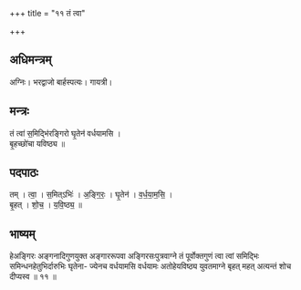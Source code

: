 +++
title = "११ तं त्वा"

+++
## अधिमन्त्रम्
अग्निः। भरद्वाजो बार्हस्पत्यः। गायत्री।

## मन्त्रः
तं त्वा॑ स॒मिद्भि॑रङ्गिरो घृ॒तेन॑ वर्धयामसि ।  
बृ॒हच्छो॑चा यविष्ठ्य ॥

## पदपाठः
तम् । त्वा॒ । स॒मित्ऽभिः॑ । अ॒ङ्गि॒रः॒ । घृ॒तेन॑ । व॒र्ध॒या॒म॒सि॒ ।  
बृ॒हत् । शो॒च॒ । य॒वि॒ष्ठ्य॒ ॥

## भाष्यम्
हेअङ्गिरः अङ्गनादिगुणयुक्त अङ्गाररूपवा अङ्गिरसःपुत्रवाग्ने तं पूर्वोक्तगुणं त्वा त्वां समिद्भिः समिन्धनहेतुभिर्दारुभिः घृतेना- ज्येनच वर्धयामसि वर्धयामः अतोहेयविष्ठ्य युवतमाग्ने बृहत् महत् अत्यन्तं शोच दीप्यस्व ॥ ११ ॥